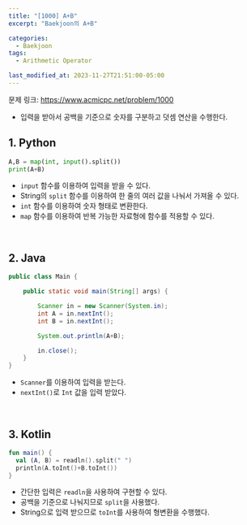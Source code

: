 ```yaml
---
title: "[1000] A+B"
excerpt: "Baekjoon의 A+B"

categories:
  - Baekjoon
tags:
  - Arithmetic Operator

last_modified_at: 2023-11-27T21:51:00-05:00
---
```


문제 링크: https://www.acmicpc.net/problem/1000

- 입력을 받아서 공백을 기준으로 숫자를 구분하고 덧셈 연산을 수행한다.

## 1. Python

```python
A,B = map(int, input().split())
print(A+B)
```

- `input` 함수를 이용하여 입력을 받을 수 있다.
- String의 `split` 함수를 이용하여 한 줄의 여러 값을 나눠서 가져올 수 있다.
- `int` 함수를 이용하여 숫자 형태로 변환한다.
- `map` 함수를 이용하여 반복 가능한 자료형에 함수를 적용할 수 있다.

<br>

## 2. Java

```java
public class Main {

	public static void main(String[] args) {

		Scanner in = new Scanner(System.in);
		int A = in.nextInt();
		int B = in.nextInt();

		System.out.println(A+B);

		in.close();
	}
}
```

- `Scanner`를 이용하여 입력을 받는다.
- `nextInt()`로 `Int` 값을 입력 받았다.

<br>

## 3. Kotlin

```kotlin
fun main() {
  val (A, B) = readln().split(" ")
  println(A.toInt()+B.toInt())
}
```

- 간단한 입력은 `readln`을 사용하여 구현할 수 있다.
- 공백을 기준으로 나눠지므로 `split`을 사용했다.
- String으로 입력 받으므로 `toInt`를 사용하여 형변환을 수행했다.
